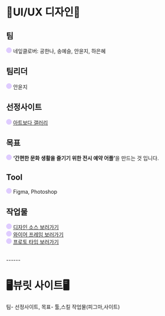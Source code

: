 ## <h1>📱UI/UX 디자인📱</h1>
## 팀
![보라원](1.UI,UX디자인-artboda팀프로젝트/images/purple-circle.png) 네잎클로버: 공한나, 송예슬, 안윤지, 하은혜
## 팀리더
![보라원](1.UI,UX디자인-artboda팀프로젝트/images/purple-circle.png) 안윤지
## 선정사이트
![보라원](1.UI,UX디자인-artboda팀프로젝트/images/purple-circle.png) [아트보다 갤러리](https://www.artbodagallery.com/)

## 목표
![보라원](1.UI,UX디자인-artboda팀프로젝트/images/purple-circle.png)  <strong>‘간편한 문화 생활을 즐기기 위한 전시 예약 어플’</strong>을 만드는 것 입니다.

## Tool
![보라원](1.UI,UX디자인-artboda팀프로젝트/images/purple-circle.png) Figma, Photoshop

## 작업물
![보라원](1.UI,UX디자인-artboda팀프로젝트/images/purple-circle.png) [디자인 소스 보러가기](https://www.figma.com/design/6BDxDXycL2p5GzuZ5MmI5O/%EB%84%A4%EC%9E%8E%ED%81%B4%EB%A1%9C%EB%B2%84-%2F-UIUX-%EB%A6%AC%EB%94%94%EC%9E%90%EC%9D%B8-%ED%8C%80-%ED%94%84%EB%A1%9C%EC%A0%9D%ED%8A%B8?node-id=1-2&t=pEUSJYLdNzGhj8LX-0)  
![보라원](1.UI,UX디자인-artboda팀프로젝트/images/purple-circle.png) [와이어 프레임 보러가기](https://www.figma.com/design/6BDxDXycL2p5GzuZ5MmI5O/%EB%84%A4%EC%9E%8E%ED%81%B4%EB%A1%9C%EB%B2%84-%2F-UIUX-%EB%A6%AC%EB%94%94%EC%9E%90%EC%9D%B8-%ED%8C%80-%ED%94%84%EB%A1%9C%EC%A0%9D%ED%8A%B8?node-id=1-3&t=pEUSJYLdNzGhj8LX-0)  
![보라원](1.UI,UX디자인-artboda팀프로젝트/images/purple-circle.png) [프로토 타입 보러가기](https://www.figma.com/proto/TS2cOHTraHXX1VZnR3TV4H/%EB%84%A4%EC%9E%8E%ED%81%B4%EB%A1%9C%EB%B2%84%2F-%EC%95%84%ED%8A%B8%EB%B3%B4%EB%8B%A4-%ED%94%84%EB%A1%9C%ED%86%A0%ED%83%80%EC%9E%85?node-id=4-7150&t=nDtP7HahBkgzNBoo-0&scaling=min-zoom&content-scaling=fixed&page-id=0%3A1)

<br>
------


<h1>🖥️뷰릿 사이트🖥️</h1>
팀- 선정사이트, 목표- 툴,스킬 작업물(피그마,사이트)
